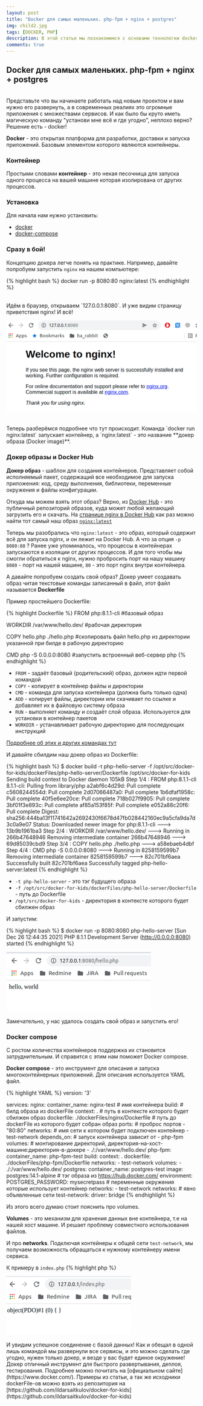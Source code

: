 ```yaml
---
layout: post
title: "Docker для самых маленьких. php-fpm + nginx + postgres"
img: child2.jpg
tags: [DOCKER, PHP]
description: В этой статье мы познакомимся с основами технологии docker, научимся настраивать сети, пользоваться volume-мами, узнаем что такое docker-compose и развернём простое веб-приложение с использованием php-fpm + nginx + postgres.
comments: true
---
```




## Docker для самых маленьких. php-fpm + nginx + postgres
<br>
Представьте что вы начинаете работать над новым проектом и вам нужно его развернуть, а в современных реалиях это огромные приложения с множествами сервисов. И как было бы круто иметь магическую команду "установи мне всё и где угодно", неплохо верно?
Решение есть - docker!


**Docker** - это открытая платформа для разработки, доставки и запуска приложений. Базовым элементом которого являются контейнеры.
<br>
### Контейнер 

Простыми словами **контейнер** - это некая песочница для запуска одного процесса на вашей машине которая изолирована от других процессов.

### Установка

Для начала нам нужно установить:
- [docker](https://docs.docker.com/engine/install/)
- [docker-compose](https://docs.docker.com/compose/install/)


### Сразу в бой!

Концепцию докера легче понять на практике. Например, давайте попробуем запустить `nginx` на нашем компьютере:

{% highlight bash %}
docker run -p 8080:80 nginx:latest
{% endhighlight %}

<br>
Идём в браузер, открываем `127.0.0.1:8080`. И уже видим страницу приветствия nginx! И всё!

<p align="center">
    <img src="/assets/img/posts/docker-for-kids/nginx-hello.png" alt="nginx hello" style="max-width:100%;">  
</p>
<br>
Теперь разберёмся подробнее что тут происходит. Команда `docker run nginx:latest` запускает контейнер, а `nginx:latest` - это название **докер образа (Docker image)**.


### Докер образы и Docker Hub

**Докер образ** - шаблон для создания контейнеров. Представляет собой исполняемый пакет, содержащий все необходимое для запуска приложения: код, среду выполнения, библиотеки, переменные окружения и файлы конфигурации.

Откуда мы можем взять этот образ? Верно, из [Docker Hub](https://hub.docker.com/) - это публичный репозиторий образов, куда может любой желающий загрузить его и скачать. На [странице nginx в Docker Hub](https://hub.docker.com/_/nginx?tab=tags) как раз можно найти тот самый наш образ [`nginx:latest`](https://hub.docker.com/layers/nginx/library/nginx/latest/images/sha256-b6a3554b020680898ad2d36f2211e03154766cb9841bf46f64d6259b12c3af5c?context=explore)

Теперь мы разобрались что `nginx:latest` - это образ, который содержит всё для запуска nginx, и он лежит на Docker Hub. А что за опция `-p 8080:80` ? Ранее уже упоминалось, что процессы в контейнерах запускаются в изоляции от других процессов. И для того чтобы мы смогли обратиться к nginx, нужно пробросить порт на нашу машину `8080` - порт на нашей машине, `80` - это порт nginx внутри контейнера.

А давайте попробуем создать свой образ? Докер умеет создавать образ читая текстовые команды записанный в файл, этот файл называется **Dockerfile**

Пример простейшего Dockerfile:


{% highlight Dockerfile %}
FROM php:8.1.1-cli          #базовый образ

WORKDIR /var/www/hello.dev/ #рабочая директория

COPY hello.php ./hello.php  #скопировать файл hello.php из директории указанной при билде в рабочую директорию

CMD php -S 0.0.0.0:8080     #запустить встроенный веб-сервер php
{% endhighlight %}



- `FROM` - задаёт базовый (родительский) образ, должен идти первой командой
- `COPY` - копирует в контейнер файлы и директории
- `CMD` - команда для запуска контейнера (должна быть только одна)
- `ADD` - копирует файлы, директории или скачивает по ссылке и добавляет их в файловую систему образа
- `RUN` - выполняет команду и создаёт слой образа. Используется для установки в контейнер пакетов
- `WORKDIR` - устанавливает рабочую директорию для последующих инструкций

[Подробнее об этих и других командах тут](https://docs.docker.com/engine/reference/builder/)

И давайте сбилдим наш докер образ из Dockerfile:

{% highlight bash %}
$ docker build -t php-hello-server -f /opt/src/docker-for-kids/dockerFiles/php-hello-server/Dockerfile /opt/src/docker-for-kids
Sending build context to Docker daemon    105kB
Step 1/4 : FROM php:8.1.1-cli
8.1.1-cli: Pulling from library/php
a2abf6c4d29d: Pull complete
c5608244554d: Pull complete
2d07066487a0: Pull complete
1b6dfaf1958c: Pull complete
40f5e6ee20ce: Pull complete
718b027f9905: Pull complete
3bf01f3e893c: Pull complete
af85a153f85f: Pull complete
e052a88c20f6: Pull complete
Digest: sha256:444ba13f11741642a2692430f6678d47fb028442160ec9a5cfa9da7d3c0a9e07
Status: Downloaded newer image for php:8.1.1-cli
---> 13b9b1961ba3
Step 2/4 : WORKDIR /var/www/hello.dev/
---> Running in 266b47648946
Removing intermediate container 266b47648946
---> 69d85039cbd9
Step 3/4 : COPY hello.php ./hello.php
---> a58ebaeb4dbf
Step 4/4 : CMD php -S 0.0.0.0:8080
---> Running in 8258159599b7
Removing intermediate container 8258159599b7
---> 82c701bf6aea
Successfully built 82c701bf6aea
Successfully tagged php-hello-server:latest
{% endhighlight %}

- `-t php-hello-server` - это тэг будущего образа
- `-f /opt/src/docker-for-kids/dockerFiles/php-hello-server/Dockerfile` - путь до Dockerfile
- `/opt/src/docker-for-kids` - директория в контексте которого будет сбилжен образ

И запустим:

{% highlight bash %}
$ docker run -p 8080:8080   php-hello-server
[Sun Dec 26 12:44:35 2021] PHP 8.1.1 Development Server (http://0.0.0.0:8080) started
{% endhighlight %}

<p>
    <img src="/assets/img/posts/docker-for-kids/php-server-hello.png" alt="php-server-hello" style="max-width:100%;">  
</p>

Замечательно, у нас удалось создать свой образ и запустить его!

### Docker compose

С ростом количества контейнеров поддержка их становится затруднительным. И справится с этим нам поможет Docker compose.

**Docker compose** - это инструмент для описания и запуска многоконтейнерных приложений. Для описания используется YAML файл.

{% highlight YAML %}
version: '3'

services:
  nginx:
    container_name: nginx-test # имя контейнера
    build: # билд образа из dockerFile
      context: . # путь в контексте которого будет сбилжен образ
      dockerfile: ./dockerFiles/nginx/Dockerfile # путь до dockerFile из которого будет собран образ
    ports: # проброс портов
      - "80:80"
    networks: # имя сети к котором будет подключен контейнер
      - test-network
    depends_on: # запуск контейнера зависит от
      - php-fpm
    volumes: #  монтирование директорий, директория-на-хост-машине:директория-в-докере
      - ./:/var/www/hello.dev/
  php-fpm:
    container_name: php-fpm-test
    build:
      context: .
      dockerfile: ./dockerFiles/php-fpm/Dockerfile
    networks:
      - test-network
    volumes:
      - ./:/var/www/hello.dev/
  postgres:
    container_name: postgres-test
    image: postgres:14.1-alpine # тэг образа из https://hub.docker.com/
    environment:
      POSTGRES_PASSWORD: mysecretpass # переменные окружения которые использует контейнер
    networks:
      - test-network
networks: # явно объявленные сети
  test-network:
    driver: bridge
{% endhighlight %}

Из этого всего думаю стоит пояснить про volumes.

**Volumes** - это механизм для хранения данных вне контейнера, т.е на нашей хост машине.  И решает проблему совместного использования файлов.

И про **networks**. Подключая контейнеры к общей сети `test-network`, мы получаем возможность обращаться к нужному контейнеру имени сервиса.

К примеру в `index.php`
{% highlight php %}
<?php
$pdo = new \PDO("pgsql:host=postgres;dbname=postgres", 'postgres', 'mysecretpass');
var_dump($pdo);
{% endhighlight %}

Вместо адреса базы данных мы используем host=`postgres`


Теперь для того чтобы сбилдить все образы и запустить контейнеры нужно выполнить:

{% highlight bash %}
docker-compose up --build
{% endhighlight %}


Выполним наш `index.php`
<p>
    <img src="/assets/img/posts/docker-for-kids/index-pdo.png" alt="nginx hello" style="max-width:100%;">  
</p>

И увидим успешное соединение с базой данных!

Как и обещал в одной лишь командой мы развернули все сервисы, и это можно сделать где угодно, нужен только докер, и везде у вас будет единое окружение!

Докер отличный инструмент для быстрого развертывания, деплоя, тестирования. Подробнее можно почитать на [официальном сайте](https://www.docker.com/).

Примеры из статьи, а так же исходники dockerFile-ов можно взять из репозитория на [https://github.com/ildarsaitkulov/docker-for-kids](https://github.com/ildarsaitkulov/docker-for-kids)